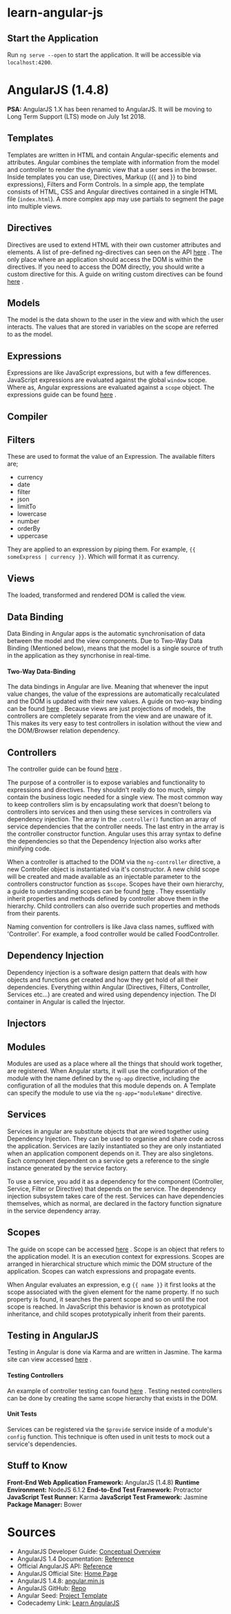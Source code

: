 # learn-angular-js

## Start the Application
Run `ng serve --open` to start the application. It will be accessible via `localhost:4200`.

# AngularJS (1.4.8)
**PSA:** AngularJS 1.X has been renamed to AngularJS. It will be moving to Long Term Support (LTS) mode on July 1st 2018.

## Templates
Templates are written in HTML and contain Angular-specific elements and attributes. Angular combines the template with information from the model and controller to render the dynamic view that a user sees in the browser. Inside templates you can use, Directives, Markup ({{ and }} to bind expressions), Filters and Form Controls. In a simple app, the template consists of HTML, CSS and Angular directives contained in a single HTML file (`index.html`). A more complex app may use partials to segment the page into multiple views.

## Directives
Directives are used to extend HTML with their own customer attributes and elements. A list of pre-defined ng-directives can seen on the API [here](http://devdocs.io/angularjs~1.4-ng-directives/) . The only place where an application should access the DOM is within the directives. If you need to access the DOM directly, you should write a custom directive for this. A guide on writing custom directives can be found [here](https://code.angularjs.org/1.4.8/docs/guide/directive) .

## Models
The model is the data shown to the user in the view and with which the user interacts. The values that are stored in variables on the scope are referred to as the model.

## Expressions
Expressions are like JavaScript expressions, but with a few differences. JavaScript expressions are evaluated against the global `window` scope. Where as, Angular expressions are evaluated against a `scope` object. The expressions guide can be found [here](https://code.angularjs.org/1.4.8/docs/guide/expression) .

## Compiler

## Filters
These are used to format the value of an Expression. The available filters are;
* currency
* date
*	filter
*	json
*	limitTo
*	lowercase
*	number
*	orderBy
*	uppercase

They are applied to an expression by piping them. For example, `{{ someExpress | currency }}`. Which will format it as currency.

## Views
The loaded, transformed and rendered DOM is called the view.

## Data Binding
Data Binding in Angular apps is the automatic synchronisation of data between the model and the view components. Due to Two-Way Data Binding (Mentioned below), means that the model is a single source of truth in the application as they syncrhonise in real-time.

#### Two-Way Data-Binding
The data bindings in Angular are live. Meaning that whenever the input value changes, the value of the expressions are automatically recalculated and the DOM is updated with their new values. A guide on two-way binding can be found [here](https://code.angularjs.org/1.4.8/docs/guide/databinding) . Because views are just projections of models, the controllers are completely separate from the view and are unaware of it. This makes its very easy to test controllers in isolation without the view and the DOM/Browser relation dependency.

## Controllers

The controller guide can be found [here](https://code.angularjs.org/1.4.8/docs/guide/controller) .

The purpose of a controller is to expose variables and functionality to expressions and directives. They shouldn't really do too much, simply contain the business logic needed for a single view. The most common way to keep controllers slim is by encapsulating work that doesn't belong to controllers into services and then using these services in controllers via dependency injection.
The array in the `.controller()` function an array of service dependencies that the controller needs. The last entry in the array is the controller constructor function. Angular uses this array syntax to define the dependencies so that the Dependency Injection also works after minifying code.

When a controller is attached to the DOM via the `ng-controller` directive, a new Controller object is instantiated via it's constructor. A new child scope will be created and made available as an injectable parameter to the controllers constructor function as `$scope`. Scopes have their own hierarchy, a guide to understanding scopes can be found [here](https://github.com/angular/angular.js/wiki/Understanding-Scopes) . They essentially inherit properties and methods defined by controller above them in the hierarchy. Child controllers can also override such properties and methods from their parents.

Naming convention for controllers is like Java class names, suffixed with 'Controller'. For example, a food controller would be called FoodController.

## Dependency Injection

Dependency injection is a software design pattern that deals with how objects and functions get created and how they get hold of all their dependencies. Everything within Angular (Directives, Filters, Controller, Services etc...) are created and wired using dependency injection. The DI container in Angular is called the Injector.

## Injectors

## Modules
Modules are used as a place where all the things that should work together, are registered. When Angular starts, it will use the configuration of the module with the name defined by the `ng-app` directive, including the configuration of all the modules that this module depends on.
A Template can specify the module to use via the `ng-app="moduleName"` directive.

## Services
Services in angular are substitute objects that are wired together using Dependency Injection. They can be used to organise and share code across the application. Services are lazily instantiated so they are only instantiated when an application component depends on it. They are also singletons. Each component dependent on a service gets a reference to the single instance generated by the service factory.

To use a service, you add it as a dependency for the component (Controller, Service, Filter or Directive) that depends on the service. The dependency injection subsystem takes care of the rest. Services can have dependencies themselves, which as normal, are declared in the factory function signature in the service dependency array.

## Scopes
The guide on scope can be accessed [here](https://code.angularjs.org/1.4.8/docs/guide/scope) . 
Scope is an object that refers to the application model. It is an execution context for expressions. Scopes are arranged in hierarchical structure which mimic the DOM structure of the application. Scopes can watch expressions and propagate events.

When Angular evaluates an expression, e.g `{{ name }}` it first looks at the scope associated with the given element for the name property. If no such property is found, it searches the parent scope and so on until the root scope is reached. In JavaScript this behavior is known as prototypical inheritance, and child scopes prototypically inherit from their parents.

## Testing in AngularJS
Testing in Angular is done via Karma and are written in Jasmine. The karma site can view accessed [here](https://karma-runner.github.io/2.0/index.html) .

#### Testing Controllers
An example of controller testing can found [here](https://code.angularjs.org/1.4.8/docs/guide/controller) . Testing nested controllers can be done by creating the same scope hierarchy that exists in the DOM.

#### Unit Tests
Services can be registered via the `$provide` service inside of a module's `config` function. This technique is often used in unit tests to mock out a service's dependencies.

## Stuff to Know
**Front-End Web Application Framework:** AngularJS (1.4.8)
**Runtime Environment:** NodeJS 6.1.2
**End-to-End Test Framework:** Protractor
**JavaScript Test Runner:** Karma
**JavaScript Test Framework:** Jasmine
**Package Manager:** Bower

# Sources
* AngularJS Developer Guide: [Conceptual Overview](https://code.angularjs.org/1.4.8/docs/guide/concepts)
* AngularJS 1.4 Documentation: [Reference](http://devdocs.io/angularjs~1.4/)
* Official AngularJS API: [Reference](https://docs.angularjs.org/api)
* AngularJS Official Site: [Home Page](https://angularjs.org/)
* AngularJS 1.4.8: [angular.min.js](https://ajax.googleapis.com/ajax/libs/angularjs/1.4.8/angular.min.js)
* AngularJS GitHub: [Repo](https://github.com/angular/angular.js)
* Angular Seed: [Project Template](https://github.com/angular/angular-seed)
* Codecademy Link: [Learn AngularJS](https://www.codecademy.com/learn/learn-angularjs)